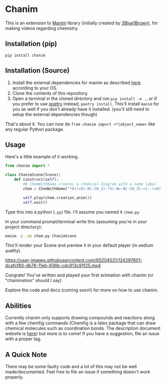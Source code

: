 # Chanim
This is an extension to [Manim](https://www.github.com/ManimCommunity/manim) library (initially created by [3Blue1Brown](https://github.com/3b1b/manim)),
for making videos regarding chemistry.

## Installation (pip)
`pip install chanim`

## Installation (Source)
1. Install the external dependencies for manim as described [here](https://docs.manim.community/en/latest/installation.html) according to your OS.
2. Clone the contents of this repository.
3. Open a terminal in the cloned directory and run `pip install -e .`, or if you prefer to use [poetry](https://python-poetry.org) instead, `poetry install`. This'll install `manim` for you as well if you don't already have it installed. (you'll still need to setup the external dependencies though)

That's about it. You can now do `from chanim import <*|object_name>` like any regular Python package. 

## Usage

Here's a little example of it working.

```py
from chanim import *

class ChanimScene(Scene):
    def construct(self):
        ## ChemWithName creates a chemical diagram with a name label
        chem = ChemWithName("*6((=O)-N(-CH_3)-*5(-N=-N(-CH_3)-=)--(=O)-N(-H_3C)-)", "Caffeine")

        self.play(chem.creation_anim())
        self.wait()
```

Type this into a python (`.py`) file. I'll assume you named it `chem.py`

In your command prompt/terminal write this (assuming you're in your project directory):

```sh
manim -p -qm chem.py ChanimScene
```
This'll render your Scene and `p`review it in your default player (in `m`edium `q`uality).


https://user-images.githubusercontent.com/65204531/124297601-dcafcf80-db78-11eb-936b-cdc913c91f25.mp4


Congrats! You've written and played your first animation with chanim (or "chanimation" should I say)

Explore the code and docs (coming soon!) for more on how to use chanim.

## Abilities
Currently chanim only supports drawing compounds and reactions along with a few chemfig commands (Chemfig is a latex package that can draw chemical molecules such as coordination bonds. The description document website is [here](https://mirrors.ustc.edu.cn/CTAN/macros/generic/chemfig/chemfig-en.pdf)) but more is to come! If you have a suggestion, file an issue with a proper tag.

## A Quick Note
There may be some faulty code and a lot of this may not be well made/documented. Feel free to file an issue if something doesn't work properly.
